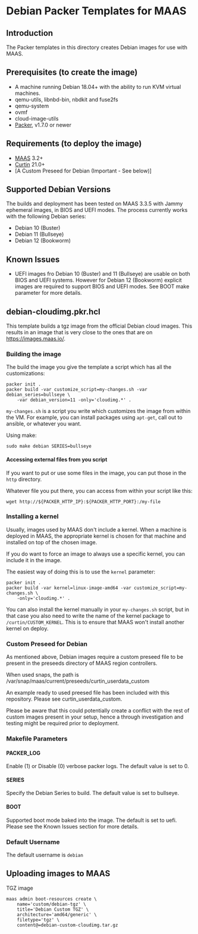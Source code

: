 # Debian Packer Templates for MAAS

## Introduction

The Packer templates in this directory creates Debian images for use with MAAS.

## Prerequisites (to create the image)

* A machine running Debian 18.04+ with the ability to run KVM virtual machines.
* qemu-utils, libnbd-bin, nbdkit and fuse2fs
* qemu-system
* ovmf
* cloud-image-utils
* [Packer](https://www.packer.io/intro/getting-started/install.html), v1.7.0 or newer

## Requirements (to deploy the image)

* [MAAS](https://maas.io) 3.2+
* [Curtin](https://launchpad.net/curtin) 21.0+
* [A Custom Preseed for Debian (Important - See below)]

## Supported Debian Versions
The builds and deployment has been tested on MAAS 3.3.5 with Jammy ephemeral images,
in BIOS and UEFI modes. The process currently works with the following Debian series:

* Debian 10 (Buster)
* Debian 11 (Bullseye)
* Debian 12 (Bookworm)

## Known Issues
* UEFI images fro Debian 10 (Buster) and 11 (Bullseye) are usable on both BIOS and 
UEFI systems. However for Debian 12 (Bookworm) explicit images are required to
support BIOS and UEFI modes. See BOOT make parameter for more details.


## debian-cloudimg.pkr.hcl

This template builds a tgz image from the official Debian cloud images. This
results in an image that is very close to the ones that are on
<https://images.maas.io/>.

### Building the image

The build the image you give the template a script which has all the
customizations:

```shell
packer init .
packer build -var customize_script=my-changes.sh -var debian_series=bullseye \
    -var debian_version=11 -only='cloudimg.*' .
```

`my-changes.sh` is a script you write which customizes the image from within
the VM. For example, you can install packages using `apt-get`, call out to
ansible, or whatever you want.

Using make:

```shell
sudo make debian SERIES=bullseye
```

#### Accessing external files from you script

If you want to put or use some files in the image, you can put those in the `http` directory.

Whatever file you put there, you can access from within your script like this:

```shell
wget http://${PACKER_HTTP_IP}:${PACKER_HTTP_PORT}:/my-file
```

### Installing a kernel

Usually, images used by MAAS don't include a kernel. When a machine is deployed
in MAAS, the appropriate kernel is chosen for that machine and installed on top
of the chosen image.

If you do want to force an image to always use a specific kernel, you can
include it in the image.

The easiest way of doing this is to use the `kernel` parameter:

```shell
packer init .
packer build -var kernel=linux-image-amd64 -var customize_script=my-changes.sh \
    -only='cloudimg.*' .
```

You can also install the kernel manually in your `my-changes.sh` script, but in
that case you also need to write the name of the kernel package to
`/curtin/CUSTOM_KERNEL`. This is to ensure that MAAS won't install another
kernel on deploy.

### Custom Preseed for Debian
As mentioned above, Debian images require a custom preseed file to be present in the
preseeds directory of MAAS region controllers. 

When used snaps, the path is /var/snap/maas/current/preseeds/curtin_userdata_custom

An example ready to used preesed file has been included with this repository. Please
see curtin_userdata_custom.

Please be aware that this could potentially create a conflict with the rest of custom
images present in your setup, hence a through investigation and testing might be
required prior to deployment.

### Makefile Parameters

#### PACKER_LOG
Enable (1) or Disable (0) verbose packer logs. The default value is set to 0.

#### SERIES
Specify the Debian Series to build. The default value is set to bullseye.

#### BOOT
Supported boot mode baked into the image. The default is set to uefi. Please
see the Known Issues section for more details.

### Default Username

The default username is ```debian```

## Uploading images to MAAS

TGZ image

```shell
maas admin boot-resources create \
    name='custom/debian-tgz' \
    title='Debian Custom TGZ' \
    architecture='amd64/generic' \
    filetype='tgz' \
    content@=debian-custom-cloudimg.tar.gz
```
